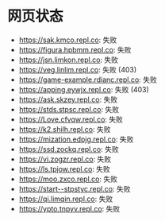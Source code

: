 # 网页状态
- https://sak.kmco.repl.co: 失败
- https://figura.hpbmm.repl.co: 失败
- https://jsn.limkon.repl.co: 失败
- https://veg.linlim.repl.co: 失败 (403)
- https://game-example.rdianc.repl.co: 失败
- https://apping.eywjx.repl.co: 失败 (403)
- https://ask.skzey.repl.co: 失败
- https://stds.stpsc.repl.co: 失败
- https://Love.cfvqw.repl.co: 失败
- https://k2.shilh.repl.co: 失败
- https://mization.edpjg.repl.co: 失败
- https://ssd.zockq.repl.co: 失败
- https://vi.zogzr.repl.co: 失败
- https://ls.tpjow.repl.co: 失败
- https://moo.zxco.repl.co: 失败
- https://start--stpstyc.repl.co: 失败
- https://qi.limqin.repl.co: 失败
- https://ypto.tnpyv.repl.co: 失败
